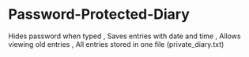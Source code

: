 # Password-Protected-Diary
Hides password when typed , Saves entries with date and time , Allows viewing old entries , All entries stored in one file (private_diary.txt)

